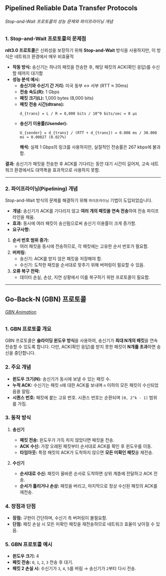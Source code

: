 ## **Pipelined Reliable Data Transfer Protocols**   
###### Stop-and-Wait 프로토콜의 성능 문제와 파이프라이닝 개념  

### **1. Stop-and-Wait 프로토콜의 문제점**  
**rdt3.0 프로토콜**은 신뢰성을 보장하기 위해 **Stop-and-Wait** 방식을 사용하지만, 이 방식은 네트워크 환경에서 매우 비효율적  

- **작동 방식:** 송신기는 하나의 패킷을 전송한 후, 해당 패킷의 ACK(확인 응답)를 수신할 때까지 대기함  
- **성능 분석 예시:**  
  - **송신기와 수신기 간 거리:** 미국 동부 ↔ 서부 (RTT ≈ 30ms)  
  - **전송 속도(R):** 1 Gbps  
  - **패킷 크기(L):** 1,000 bytes (8,000 bits)  
  - **패킷 전송 시간(dtrans):**  
    ```
    d_{trans} = L / R = 8,000 bits / 10^9 bits/sec = 8 μs
    ```  
  - **송신기 이용률(Usender):**  
    ```
    U_{sender} = d_{trans} / (RTT + d_{trans}) = 0.008 ms / 30.008 ms ≈ 0.00027 (0.027%)
    ```  
    **해석:** 실제 1 Gbps의 링크를 사용하지만, 실질적인 전송률은 267 kbps에 불과함.  

**결과:** 송신기가 패킷을 전송한 후 ACK를 기다리는 동안 대기 시간이 길어져, 고속 네트워크 환경에서도 대역폭을 효과적으로 사용하지 못함.

---

### **2. 파이프라이닝(Pipelining) 개념**  
Stop-and-Wait 방식의 문제를 해결하기 위해 `파이프라이닝` 기법이 도입되었습니다.  

- **개념:** 송신기가 ACK를 기다리지 않고 **여러 개의 패킷을 연속 전송**하여 전송 파이프라인을 채움.  
- **효과:** 동시에 여러 패킷이 송신됨으로써 송신기 이용률이 크게 증가함.  
- **요구사항:**   
1. **순서 번호 범위 증가:**  
   - 여러 패킷을 동시에 전송하므로, 각 패킷에는 고유한 순서 번호가 필요함.  
2. **버퍼링:**  
   - 송신기: ACK를 받지 않은 패킷을 저장해야 함.  
   - 수신기: 도착한 패킷을 순서대로 맞추기 위해 버퍼링이 필요할 수 있음.  
3. **오류 복구 전략:**  
   - 데이터 손실, 손상, 지연 상황에서 이를 복구하기 위한 프로토콜이 필요함.  

---

## **Go-Back-N (GBN) 프로토콜**   
###### [GBN Animation](https://www.tkn.tu-berlin.de/teaching/rn/animations/gbn_sr/)   

### **1. GBN 프로토콜 개요**  
GBN 프로토콜은 **슬라이딩 윈도우 방식**을 사용하여, 송신기가 **최대 N개의 패킷**을 연속 전송할 수 있도록 합니다. 다만, ACK(확인 응답)를 받지 못한 패킷이 **N개를 초과**하면 송신을 중단합니다.

### **2. 주요 개념**  
- **윈도우 크기(N):** 송신기가 동시에 보낼 수 있는 패킷 수.  
- **누적 ACK:** 수신기는 패킷 `n`에 대한 ACK를 보내며 `n` 이하의 모든 패킷이 수신되었음을 알림.  
- **시퀀스 번호:** 패킷에 붙는 고유 번호. 시퀀스 번호는 순환되며 `[0, 2^k - 1]` 범위를 가짐.

### **3. 동작 방식**  
1. **송신기**  
   - **패킷 전송:** 윈도우가 가득 차지 않았다면 패킷을 전송.  
   - **ACK 수신:** 가장 오래된 패킷부터 순서대로 ACK를 확인 후 윈도우를 이동.  
   - **타임아웃:** 특정 패킷의 ACK가 도착하지 않으면 **모든 미확인 패킷**을 재전송.  

2. **수신기**  
   - **순서대로 수신:** 패킷이 올바른 순서로 도착하면 상위 계층에 전달하고 ACK 전송.  
   - **순서가 틀리거나 손상:** 패킷을 버리고, 마지막으로 정상 수신된 패킷의 ACK를 재전송.

### **4. 장점과 단점**  
- **장점:** 구현이 간단하며, 수신기 측 버퍼링이 불필요함.  
- **단점:** 패킷 손실 시 모든 미확인 패킷을 재전송하므로 네트워크 효율이 낮아질 수 있음.

### **5. GBN 프로토콜 예시**  
- **윈도우 크기:** 4  
- **패킷 전송:** `0`, `1`, `2`, `3` 전송 후 대기.  
- **패킷 2 손실 시:** 수신기가 `3`, `4`, `5`를 버림 → 송신기가 `2`부터 다시 전송.

